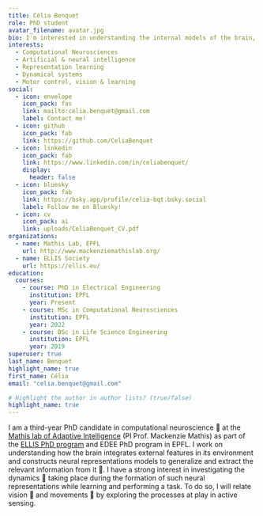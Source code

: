 ```yaml
---
title: Célia Benquet
role: PhD student
avatar_filename: avatar.jpg
bio: I'm interested in understanding the internal models of the brain, related to higher processings such as learning or decision-making. 
interests:
  - Computational Neurosciences
  - Artificial & neural intelligence
  - Representation learning
  - Dynamical systems
  - Motor control, vision & learning
social:
  - icon: envelope
    icon_pack: fas
    link: mailto:celia.benquet@gmail.com
    label: Contact me!
  - icon: github
    icon_pack: fab
    link: https://github.com/CeliaBenquet
  - icon: linkedin
    icon_pack: fab
    link: https://www.linkedin.com/in/celiabenquet/
    display:
      header: false
  - icon: bluesky
    icon_pack: fab
    link: https://bsky.app/profile/celia-bqt.bsky.social
    label: Follow me on Bluesky!
  - icon: cv
    icon_pack: ai
    link: uploads/CeliaBenquet_CV.pdf
organizations:
  - name: Mathis Lab, EPFL
    url: http://www.mackenziemathislab.org/
  - name: ELLIS Society
    url: https://ellis.eu/
education:
  courses:
    - course: PhD in Electrical Engineering
      institution: EPFL
      year: Present
    - course: MSc in Computational Neurosciences
      institution: EPFL
      year: 2022
    - course: BSc in Life Science Engineering
      institution: EPFL
      year: 2019
superuser: true
last_name: Benquet
highlight_name: true
first_name: Célia
email: "celia.benquet@gmail.com"

# Highlight the author in author lists? (true/false)
highlight_name: true
---
```


I am a third-year PhD candidate in computational neuroscience 🧠 at the [Mathis lab of Adaptive Intelligence](http://www.mackenziemathislab.org/) (PI Prof. Mackenzie Mathis) as part of the [ELLIS PhD program](https://ellis.eu/) and EDEE PhD program in EPFL. I work on understanding how the brain integrates external features in its environment and constructs neural representations models to generalize and extract the relevant information from it 🧩. I have a strong interest in investigating the dynamics 💫 taking place during the formation of such neural representations while learning and performing a task. To do so, I will relate vision 👀 and movements 💪 by exploring the processes at play in active sensing.